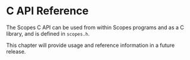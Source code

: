 C API Reference
===============

The Scopes C API can be used from within Scopes programs and as a C library, and is
defined in `scopes.h`.

This chapter will provide usage and reference information in a future release.
